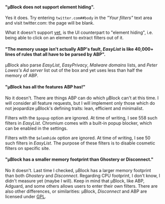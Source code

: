 #### "µBlock does not support element hiding".

Yes it does. Try entering `twitter.com##body` in the _"Your filters"_ text area 
and visit twitter.com: the page will be blank.

What it doesn't support [yet](https://github.com/gorhill/uBlock/issues/4), 
is the UI counterpart to "element hiding", i.e. being able to click on an element 
to extract filters out of it.

#### "The memory usage isn't actually ABP's fault, _EasyList_ is like 40,000+ lines of rules that all have to be parsed by ABP".

µBlock also parse _EasyList_, _EasyPrivacy_, _Malware domains_ lists, 
and _Peter Lowes's Ad server_ list out of the box and yet uses less than half the 
memory of ABP.

#### "µBlock has all the features ABP has!"

No it doesn't. There are things ABP can do which µBlock can't at this time. I will 
consider all feature requests, but I will implement only those which do not jeopardize µBlock's
defining traits: lean, efficient and minimalist.

Filters with the `$popup` option are ignored. At time of writing, I see 558 such
filters in _EasyList_. Chromium comes with a built-in popup blocker, which can be enabled
in the settings.

Filters with the `$elemhide` option are ignored. At time of writing, I see 50 such
filters in _EasyList_. The purpose of these filters is to disable cosmetic filters on
specific site.

#### "µBlock has a smaller memory footprint than Ghostery or Disconnect."

No it doesn't. Last time I checked, µBlock has a larger memory footprint than both _Ghostery_ 
and _Disconnect_. Regarding CPU footprint, I don't know, I didn't measure yet (maybe
I will). Keep in mind that µBlock, like ABP, Adguard, and some others allows users
to enter their own filters. There are also other differences, or similarities: µBlock, _Disconnect_
and ABP are licensed under [GPL](http://en.wikipedia.org/wiki/GNU_General_Public_License).